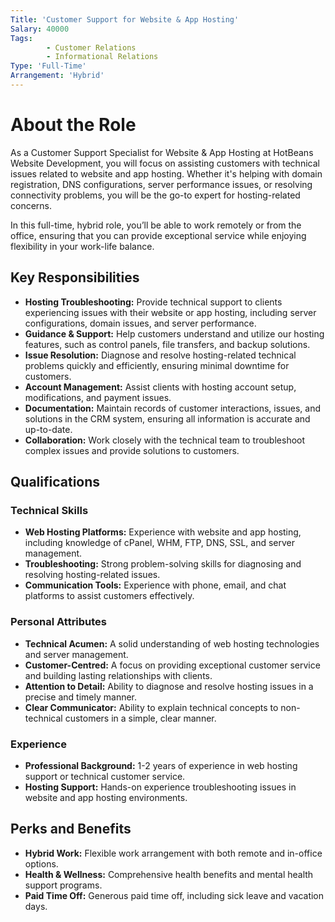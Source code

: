```yaml
---
Title: 'Customer Support for Website & App Hosting'
Salary: 40000
Tags:
        - Customer Relations
        - Informational Relations
Type: 'Full-Time'
Arrangement: 'Hybrid'
---
```


# About the Role

As a Customer Support Specialist for Website & App Hosting at HotBeans Website Development, you will focus on assisting customers with technical issues related to website and app hosting. Whether it's helping with domain registration, DNS configurations, server performance issues, or resolving connectivity problems, you will be the go-to expert for hosting-related concerns.

In this full-time, hybrid role, you’ll be able to work remotely or from the office, ensuring that you can provide exceptional service while enjoying flexibility in your work-life balance.

## Key Responsibilities

- **Hosting Troubleshooting:** Provide technical support to clients experiencing issues with their website or app hosting, including server configurations, domain issues, and server performance.
- **Guidance & Support:** Help customers understand and utilize our hosting features, such as control panels, file transfers, and backup solutions.
- **Issue Resolution:** Diagnose and resolve hosting-related technical problems quickly and efficiently, ensuring minimal downtime for customers.
- **Account Management:** Assist clients with hosting account setup, modifications, and payment issues.
- **Documentation:** Maintain records of customer interactions, issues, and solutions in the CRM system, ensuring all information is accurate and up-to-date.
- **Collaboration:** Work closely with the technical team to troubleshoot complex issues and provide solutions to customers.

## Qualifications

### Technical Skills

- **Web Hosting Platforms:** Experience with website and app hosting, including knowledge of cPanel, WHM, FTP, DNS, SSL, and server management.
- **Troubleshooting:** Strong problem-solving skills for diagnosing and resolving hosting-related issues.
- **Communication Tools:** Experience with phone, email, and chat platforms to assist customers effectively.

### Personal Attributes

- **Technical Acumen:** A solid understanding of web hosting technologies and server management.
- **Customer-Centred:** A focus on providing exceptional customer service and building lasting relationships with clients.
- **Attention to Detail:** Ability to diagnose and resolve hosting issues in a precise and timely manner.
- **Clear Communicator:** Ability to explain technical concepts to non-technical customers in a simple, clear manner.

### Experience

- **Professional Background:** 1-2 years of experience in web hosting support or technical customer service.
- **Hosting Support:** Hands-on experience troubleshooting issues in website and app hosting environments.

## Perks and Benefits

- **Hybrid Work:** Flexible work arrangement with both remote and in-office options.
- **Health & Wellness:** Comprehensive health benefits and mental health support programs.
- **Paid Time Off:** Generous paid time off, including sick leave and vacation days.
